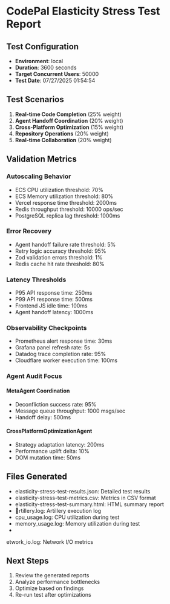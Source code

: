 ﻿# CodePal Elasticity Stress Test Report

## Test Configuration
- **Environment**: local
- **Duration**: 3600 seconds
- **Target Concurrent Users**: 50000
- **Test Date**: 07/27/2025 01:54:54

## Test Scenarios
1. **Real-time Code Completion** (25% weight)
2. **Agent Handoff Coordination** (20% weight)
3. **Cross-Platform Optimization** (15% weight)
4. **Repository Operations** (20% weight)
5. **Real-time Collaboration** (20% weight)

## Validation Metrics

### Autoscaling Behavior
- ECS CPU utilization threshold: 70%
- ECS Memory utilization threshold: 80%
- Vercel response time threshold: 2000ms
- Redis throughput threshold: 10000 ops/sec
- PostgreSQL replica lag threshold: 1000ms

### Error Recovery
- Agent handoff failure rate threshold: 5%
- Retry logic accuracy threshold: 95%
- Zod validation errors threshold: 1%
- Redis cache hit rate threshold: 80%

### Latency Thresholds
- P95 API response time: 250ms
- P99 API response time: 500ms
- Frontend JS idle time: 100ms
- Agent handoff latency: 1000ms

### Observability Checkpoints
- Prometheus alert response time: 30ms
- Grafana panel refresh rate: 5s
- Datadog trace completion rate: 95%
- Cloudflare worker execution time: 100ms

### Agent Audit Focus
#### MetaAgent Coordination
- Deconfliction success rate: 95%
- Message queue throughput: 1000 msgs/sec
- Handoff delay: 500ms

#### CrossPlatformOptimizationAgent
- Strategy adaptation latency: 200ms
- Performance uplift delta: 10%
- DOM mutation time: 50ms

## Files Generated
- elasticity-stress-test-results.json: Detailed test results
- elasticity-stress-test-metrics.csv: Metrics in CSV format
- elasticity-stress-test-summary.html: HTML summary report
- rtillery.log: Artillery execution log
- cpu_usage.log: CPU utilization during test
- memory_usage.log: Memory utilization during test
- 
etwork_io.log: Network I/O metrics

## Next Steps
1. Review the generated reports
2. Analyze performance bottlenecks
3. Optimize based on findings
4. Re-run test after optimizations
